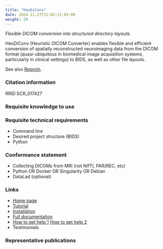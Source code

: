 ```yaml
---
title: "HeuDiConv"
date: 2024-11-27T11:03:21-05:00
weight: 20
---
```


*Flexible DICOM conversion into structured directory layouts.*

HeuDiConv (Heuristic DICOM Converter) enables flexible and efficient conversion of spatially reconstructed neuroimaging data from the DICOM format (quasi-ubiquitous in biomedical image acquisition systems, particularly in clinical settings) to BIDS, as well as other file layouts.

See also [ReproIn](../reproin/index.html).

### Citation information

RRID:SCR_017427

### Requisite knowledge to use

### Requisite technical requirements

- Command line
- Desired project structure (BIDS)
- Python

### Conformance statement

- Collecting DICOMs from MRI (not NIfTI, PAR/REC, etc)
- Python OR Docker OR Singularity OR Debian
- DataLad (optional)

### Links

- [Home page](https://heudiconv.readthedocs.io/)
- [Tutorial](https://heudiconv.readthedocs.io/en/latest/tutorials.html)
- [Installation](https://heudiconv.readthedocs.io/en/latest/installation.html)
- [Full documentation](https://heudiconv.readthedocs.io/)
- [How to get help 1](https://github.com/nipy/heudiconv/issues) [How to get help 2](https://neurostars.org/tag/heudiconv)
- Testimonials

### Representative publications
